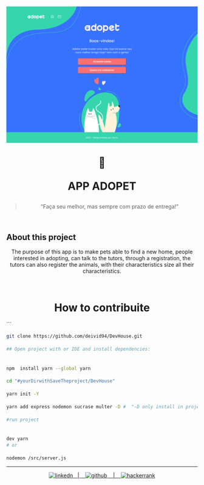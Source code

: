 <h1 align="center">
  <img src= "img/page.png" width_="400px">

  :satellite:<p> APP ADOPET
</h1>

<blockquote align="center"> “Faça seu melhor, mas sempre com prazo de entrega!”</blockquote>
<br>

  ## About this project
  <p align="center">
    The purpose of this app is to make pets able to find a new home, people interested in adopting, can talk to the tutors, through a registration, the tutors can also register the animals, with their characteristics size all their characteristics.

<p align="center">
 <img alt="" src="https://img.shields.io/badge/Node.js-43853D?style=for-the-badge&logo=node.js&logoColor=white">
 <img alt="" src="https://img.shields.io/badge/Express.js-404D59?style=for-the-badge">
 <img alt="" src="https://img.shields.io/badge/MongoDB-4EA94B?style=for-the-badge&logo=mongodb&logoColor=white">
 <img alt="" src="https://img.shields.io/badge/Insomnia-5849be?style=for-the-badge&logo=Insomnia&logoColor=white">
 <img alt="" src="https://img.shields.io/badge/json-5E5C5C?style=for-the-badge&logo=json&logoColor=white">
  </p>
  <div align="center">
  
  </div>

  <div align="center">
    <h1>How to contribuite</h1>
    <div align="justify">```
    
    
```bash
git clone https://github.com/deivid94/DevHouse.git

## Open project with or IDE and install dependencies:
  

npm  install yarn --global yarn

cd "#yourDirwithSaveTheproject/DevHouse"

yarn init -Y

yarn add express nodemon sucrase multer -D #  "-D only install in project"

#run project


dev yarn
# or

nodemon /src/server.js

```

  
  
  </div>
  </div>
<hr>
<p align="center">
    <a href="https://www.linkedin.com/in/deivid-martins1994/">
  	<img alt ="linkedn" src ="https://img.shields.io/badge/LinkedIn-0077B5?style=for-the-badge&logo=linkedin&logoColor=white">&nbsp;&nbsp;&nbsp;|&nbsp;&nbsp;&nbsp;
  <a href="https://github.com/deivid94">
  <img alt="github" src="https://img.shields.io/badge/GitHub-100000?style=for-the-badge&logo=github&logoColor=white"> &nbsp;&nbsp;&nbsp;|&nbsp;&nbsp;&nbsp;
  <a href="https://www.hackerrank.com/md031194">
  <img alt="hackerrank" src="https://img.shields.io/badge/-Hackerrank-2EC866?style=for-the-badge&logo=HackerRank&logoColor=white"> 

</p>